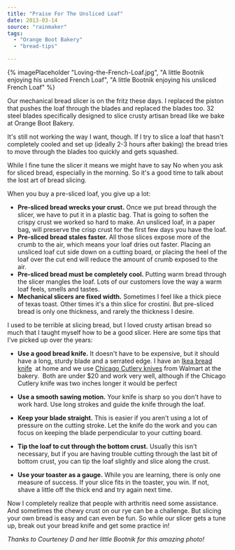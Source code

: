 ```yaml
---
title: "Praise For The Unsliced Loaf"
date: 2013-03-14
source: "rainmaker"
tags:
  - "Orange Boot Bakery"
  - "bread-tips"

---
```


{% imagePlaceholder "Loving-the-French-Loaf.jpg", "A little Bootnik enjoying his unsliced French Loaf", "A little Bootnik enjoying his unsliced French Loaf" %}

Our mechanical bread slicer is on the fritz these days. I replaced the piston that pushes the loaf through the blades and replaced the blades too. 32 steel blades specifically designed to slice crusty artisan bread like we bake at Orange Boot Bakery.

It's still not working the way I want, though. If I try to slice a loaf that hasn't completely cooled and set up (ideally 2-3 hours after baking) the bread tries to move through the blades too quickly and gets squashed.

While I fine tune the slicer it means we might have to say No when you ask for sliced bread, especially in the morning. So it's a good time to talk about the lost art of bread slicing.

When you buy a pre-sliced loaf, you give up a lot:

- **Pre-sliced bread wrecks your crust.** Once we put bread through the slicer, we have to put it in a plastic bag. That is going to soften the crispy crust we worked so hard to make. An unsliced loaf, in a paper bag, will preserve the crisp crust for the first few days you have the loaf.
- **Pre-sliced bread stales faster.** All those slices expose more of the crumb to the air, which means your loaf dries out faster. Placing an unsliced loaf cut side down on a cutting board, or placing the heel of the loaf over the cut end will reduce the amount of crumb exposed to the air.
- **Pre-sliced bread must be completely cool.** Putting warm bread through the slicer mangles the loaf. Lots of our customers love the way a warm loaf feels, smells and tastes.
- **Mechanical slicers are fixed width.** Sometimes I feel like a thick piece of texas toast. Other times it's a thin slice for crostini. But pre-sliced bread is only one thickness, and rarely the thickness I desire.

I used to be terrible at slicing bread, but I loved crusty artisan bread so much that I taught myself how to be a good slicer. Here are some tips that I've picked up over the years:

- **Use a good bread knife.** It doesn't have to be expensive, but it should have a long, sturdy blade and a serrated edge. I have an [Ikea bread knife](http://www.ikea.com/ca/en/catalog/products/30134951/)  at home and we use [Chicago Cutlery knives](http://www.shopworldkitchen.com/chicago-cutlery/centurion-bread-knife-1091348) from Walmart at the bakery.  Both are under $20 and work very well, although if the Chicago Cutlery knife was two inches longer it would be perfect
  
- **Use a smooth sawing motion.** Your knife is sharp so you don't have to work hard. Use long strokes and guide the knife through the loaf.
  
- **Keep your blade straight.** This is easier if you aren't using a lot of pressure on the cutting stroke. Let the knife do the work and you can focus on keeping the blade perpendicular to your cutting board.
  
- **Tip the loaf to cut through the bottom crust.** Usually this isn't necessary, but if you are having trouble cutting through the last bit of bottom crust, you can tip the loaf slightly and slice along the crust.
  
- **Use your toaster as a gauge.** While you are learning, there is only one measure of success. If your slice fits in the toaster, you win. If not, shave a little off the thick end and try again next time.

Now I completely realize that people with arthritis need some assistance. And sometimes the chewy crust on our rye can be a challenge. But slicing your own bread is easy and can even be fun. So while our slicer gets a tune up, break out your bread knife and get some practice in!

_Thanks to Courteney D and her little Bootnik for this amazing photo!_
